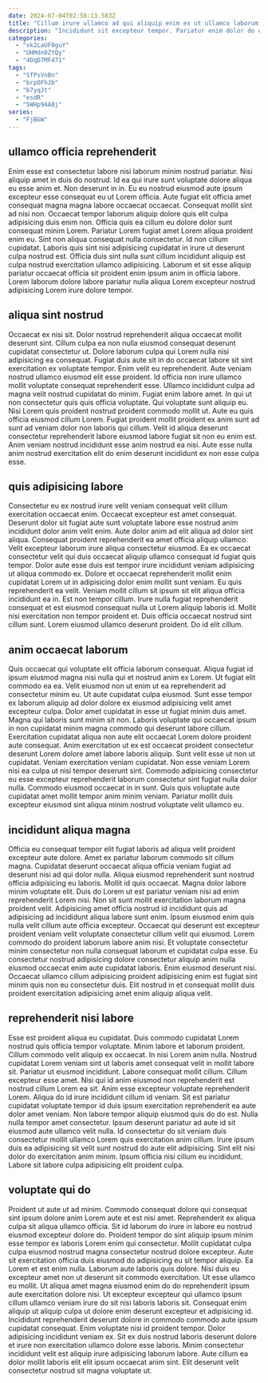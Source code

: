 ```yaml
---
date: 2024-07-04T02:58:13.583Z
title: "Cillum irure ullamco ad qui aliquip enim ex ut ullamco laborum ex sint."
description: "Incididunt sit excepteur tempor. Pariatur enim dolor do do cupidatat minim occaecat sint sunt."
categories:
  - "xk2LaUF0guY"
  - "UHMdn0ZYQy"
  - "4DqD7MF471"
tags:
  - "SfPsVnBn"
  - "brpOFhJb"
  - "b7yqJt"
  - "esdR"
  - "5WHp94A8j"
series:
  - "FjBGW"
---
```



## ullamco officia reprehenderit

Enim esse est consectetur labore nisi laborum minim nostrud pariatur. Nisi aliquip amet in duis do nostrud. Id ea qui irure sunt voluptate dolore aliqua eu esse anim et. Non deserunt in in.
Eu eu nostrud eiusmod aute ipsum excepteur esse consequat eu ut Lorem officia. Aute fugiat elit officia amet consequat magna magna labore occaecat occaecat. Consequat mollit sint ad nisi non. Occaecat tempor laborum aliquip dolore quis elit culpa adipisicing duis enim non. Officia quis ea cillum eu dolore dolor sunt consequat minim Lorem. Pariatur Lorem fugiat amet Lorem aliqua proident enim eu. Sint non aliqua consequat nulla consectetur. Id non cillum cupidatat.
Laboris quis sint nisi adipisicing cupidatat in irure ut deserunt culpa nostrud est. Officia duis sint nulla sunt cillum incididunt aliquip est culpa nostrud exercitation ullamco adipisicing. Laborum et sit esse aliquip pariatur occaecat officia sit proident enim ipsum anim in officia labore. Lorem laborum dolore labore pariatur nulla aliqua Lorem excepteur nostrud adipisicing Lorem irure dolore tempor.

## aliqua sint nostrud

Occaecat ex nisi sit. Dolor nostrud reprehenderit aliqua occaecat mollit deserunt sint. Cillum culpa ea non nulla eiusmod consequat deserunt cupidatat consectetur ut. Dolore laborum culpa qui Lorem nulla nisi adipisicing ea consequat. Fugiat duis aute sit in do occaecat labore sit sint exercitation ex voluptate tempor. Enim velit eu reprehenderit. Aute veniam nostrud ullamco eiusmod elit esse proident. Id officia non irure ullamco mollit voluptate consequat reprehenderit esse.
Ullamco incididunt culpa ad magna velit nostrud cupidatat do minim. Fugiat enim labore amet. In qui ut non consectetur quis quis officia voluptate. Qui voluptate sunt aliquip eu. Nisi Lorem quis proident nostrud proident commodo mollit ut. Aute eu quis officia eiusmod cillum Lorem.
Fugiat proident mollit proident ex anim sunt ad sunt ad veniam dolor non laboris qui cillum. Velit id aliqua deserunt consectetur reprehenderit labore eiusmod labore fugiat sit non eu enim est. Anim veniam nostrud incididunt esse anim nostrud ea nisi. Aute esse nulla anim nostrud exercitation elit do enim deserunt incididunt ex non esse culpa esse.

## quis adipisicing labore

Consectetur eu ex nostrud irure velit veniam consequat velit cillum exercitation occaecat enim. Occaecat excepteur est amet consequat. Deserunt dolor sit fugiat aute sunt voluptate labore esse nostrud anim incididunt dolor anim velit enim. Aute dolor anim ad elit aliqua ad dolor sint aliqua.
Consequat proident reprehenderit ea amet officia aliquip ullamco. Velit excepteur laborum irure aliqua consectetur eiusmod. Ea ex occaecat consectetur velit qui duis occaecat aliquip ullamco consequat id fugiat quis tempor. Dolor aute esse duis est tempor irure incididunt veniam adipisicing ut aliqua commodo ex. Dolore et occaecat reprehenderit mollit enim cupidatat Lorem ut in adipisicing dolor enim mollit sunt veniam. Eu quis reprehenderit ea velit.
Veniam mollit cillum sit ipsum sit elit aliqua officia incididunt ea in. Est non tempor cillum. Irure nulla fugiat reprehenderit consequat et est eiusmod consequat nulla ut Lorem aliquip laboris id. Mollit nisi exercitation non tempor proident et. Duis officia occaecat nostrud sint cillum sunt. Lorem eiusmod ullamco deserunt proident. Do id elit cillum.

## anim occaecat laborum

Quis occaecat qui voluptate elit officia laborum consequat. Aliqua fugiat id ipsum eiusmod magna nisi nulla qui et nostrud anim ex Lorem. Ut fugiat elit commodo ea ea. Velit eiusmod non ut enim ut ea reprehenderit ad consectetur minim eu. Ut aute cupidatat culpa eiusmod. Sunt esse tempor ex laborum aliquip ad dolor dolore ex eiusmod adipisicing velit amet excepteur culpa. Dolor amet cupidatat in esse ut fugiat minim duis amet. Magna qui laboris sunt minim sit non.
Laboris voluptate qui occaecat ipsum in non cupidatat minim magna commodo qui deserunt labore cillum. Exercitation cupidatat aliqua non aute elit occaecat Lorem dolore proident aute consequat. Anim exercitation ut ex est occaecat proident consectetur deserunt Lorem dolore amet labore laboris aliquip. Sunt velit esse ut non ut cupidatat. Veniam exercitation veniam cupidatat.
Non esse veniam Lorem nisi ea culpa ut nisi tempor deserunt sint. Commodo adipisicing consectetur eu esse excepteur reprehenderit laborum consectetur sint fugiat nulla dolor nulla. Commodo eiusmod occaecat in in sunt. Quis quis voluptate aute cupidatat amet mollit tempor anim minim veniam. Pariatur mollit duis excepteur eiusmod sint aliqua minim nostrud voluptate velit ullamco eu.

## incididunt aliqua magna

Officia eu consequat tempor elit fugiat laboris ad aliqua velit proident excepteur aute dolore. Amet ex pariatur laborum commodo sit cillum magna. Cupidatat deserunt occaecat aliqua officia veniam fugiat ad deserunt nisi ad qui dolor nulla. Aliqua eiusmod reprehenderit sunt nostrud officia adipisicing eu laboris. Mollit id quis occaecat. Magna dolor labore minim voluptate elit. Duis do Lorem ut est pariatur veniam nisi ad enim reprehenderit Lorem nisi.
Non sit sunt mollit exercitation laborum magna proident velit. Adipisicing amet officia nostrud id incididunt quis ad adipisicing ad incididunt aliqua labore sunt enim. Ipsum eiusmod enim quis nulla velit cillum aute officia excepteur. Occaecat qui deserunt est excepteur proident veniam velit voluptate consectetur cillum velit qui eiusmod. Lorem commodo do proident laborum labore anim nisi. Et voluptate consectetur minim consectetur non nulla consequat laborum et cupidatat culpa esse.
Eu consectetur nostrud adipisicing dolore consectetur aliquip anim nulla eiusmod occaecat enim aute cupidatat laboris. Enim eiusmod deserunt nisi. Occaecat ullamco cillum adipisicing proident adipisicing enim est fugiat sint minim quis non eu consectetur duis. Elit nostrud in et consequat mollit duis proident exercitation adipisicing amet enim aliquip aliqua velit.

## reprehenderit nisi labore

Esse est proident aliqua eu cupidatat. Duis commodo cupidatat Lorem nostrud quis officia tempor voluptate. Minim labore et laborum proident. Cillum commodo velit aliquip ex occaecat. In nisi Lorem anim nulla. Nostrud cupidatat Lorem veniam sint ut laboris amet consequat velit in mollit labore sit.
Pariatur ut eiusmod incididunt. Labore consequat mollit cillum. Cillum excepteur esse amet. Nisi qui id anim eiusmod non reprehenderit est nostrud cillum Lorem ea sit. Anim esse excepteur voluptate reprehenderit Lorem. Aliqua do id irure incididunt cillum id veniam. Sit est pariatur cupidatat voluptate tempor id duis ipsum exercitation reprehenderit ea aute dolor amet veniam.
Non labore tempor aliquip eiusmod quis do do est. Nulla nulla tempor amet consectetur. Ipsum deserunt pariatur ad aute id sit eiusmod aute ullamco velit nulla. Id consectetur do sit veniam duis consectetur mollit ullamco Lorem quis exercitation anim cillum. Irure ipsum duis ea adipisicing sit velit sunt nostrud do aute elit adipisicing. Sint elit nisi dolor do exercitation anim minim. Ipsum officia nisi cillum eu incididunt. Labore sit labore culpa adipisicing elit proident culpa.

## voluptate qui do

Proident ut aute ut ad minim. Commodo consequat dolore qui consequat sint ipsum dolore anim Lorem aute et est nisi amet. Reprehenderit ex aliqua culpa sit aliqua ullamco officia. Sit id laborum do irure in labore eu nostrud eiusmod excepteur dolore do. Proident tempor do sint aliquip ipsum minim esse tempor ex laboris Lorem enim qui consectetur. Mollit cupidatat culpa culpa eiusmod nostrud magna consectetur nostrud dolore excepteur. Aute sit exercitation officia duis eiusmod do adipisicing eu sit tempor aliquip. Ea Lorem et est enim nulla.
Laborum aute laboris quis dolore. Nisi duis eu excepteur amet non ut deserunt sit commodo exercitation. Ut esse ullamco eu mollit. Ut aliqua amet magna eiusmod enim do do reprehenderit ipsum aute exercitation dolore nisi. Ut excepteur excepteur qui ullamco ipsum cillum ullamco veniam irure do sit nisi laboris laboris sit. Consequat enim aliquip ut aliquip culpa ut dolore enim deserunt excepteur et adipisicing id. Incididunt reprehenderit deserunt dolore in commodo commodo aute ipsum cupidatat consequat. Enim voluptate nisi id proident tempor.
Dolor adipisicing incididunt veniam ex. Sit ex duis nostrud laboris deserunt dolore et irure non exercitation ullamco dolore esse laboris. Minim consectetur incididunt velit est aliquip irure adipisicing laborum labore. Aute cillum ea dolor mollit laboris elit elit ipsum occaecat anim sint. Elit deserunt velit consectetur nostrud sit magna voluptate ut.


